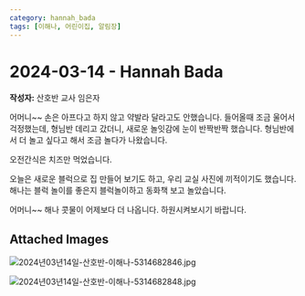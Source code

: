 ```yaml
---
category: hannah_bada
tags: [이해나, 어린이집, 알림장]
---
```


# 2024-03-14 - Hannah Bada

**작성자:** 산호반 교사 임은자  

어머니~~ 손은 아프다고 하지 않고 약발라 달라고도 안했습니다. 들어올때 조금 울어서 걱정했는데, 형님반 데리고 갔더니, 새로운 놀잇감에 눈이 반짝반짝 했습니다.  형님반에서 더 놀고 싶다고 해서 조금 놀다가 나왔습니다.

오전간식은 치즈만 먹었습니다.

오늘은 새로운 블럭으로 집 만들어 보기도 하고, 우리 교실 사진에 끼적이기도 했습니다. 해나는 블럭 놀이를 좋은지 블럭놀이하고 동화책 보고 놀았습니다. 

어머니~~ 해나 콧물이 어제보다  더  나옵니다.  하원시켜보시기 바랍니다.

## Attached Images
![2024년03년14일-산호반-이해나-5314682846.jpg](https://feghi.github.io/assets/img/bada_photo/2024년03년14일-산호반-이해나-5314682846.jpg)

![2024년03년14일-산호반-이해나-5314682848.jpg](https://feghi.github.io/assets/img/bada_photo/2024년03년14일-산호반-이해나-5314682848.jpg)

